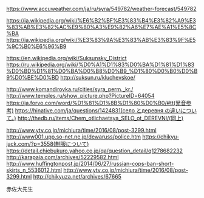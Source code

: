 https://www.accuweather.com/ja/ru/syra/549782/weather-forecast/549782

https://ja.wikipedia.org/wiki/%E6%B2%BF%E3%83%B4%E3%82%A9%E3%83%AB%E3%82%AC%E9%80%A3%E9%82%A6%E7%AE%A1%E5%8C%BA
https://ja.wikipedia.org/wiki/%E3%83%9A%E3%83%AB%E3%83%9F%E5%9C%B0%E6%96%B9

https://en.wikipedia.org/wiki/Suksunsky_District
https://ru.wikipedia.org/wiki/%D0%A1%D1%83%D0%BA%D1%81%D1%83%D0%BD%D1%81%D0%BA%D0%B8%D0%B9_%D1%80%D0%B0%D0%B9%D0%BE%D0%BD
http://suksun.ru/kluchevskoe/

http://www.komandirovka.ru/cities/syra_perm._kr./
http://www.temples.ru/show_picture.php?PictureID=64054
https://ja.forvo.com/word/%D1%81%D1%8B%D1%80%D0%B0/#tt(発音参考)
https://hinative.com/ja/questions/1424831(село とдеревня の違いについて。)
http://thedb.ru/items/Chem_otlichaetsya_SELO_ot_DEREVNI/(同上)


http://www.ytv.co.jp/michiura/time/2016/08/post-3299.html
http://www001.upp.so-net.ne.jp/dewaruss/police.htm
https://chikyu-jack.com/?p=3558(制服について)
https://detail.chiebukuro.yahoo.co.jp/qa/question_detail/q1278682232
http://karapaia.com/archives/52229582.html
http://www.huffingtonpost.jp/2014/06/27/russian-cops-ban-short-skirts_n_5536012.html
http://www.ytv.co.jp/michiura/time/2016/08/post-3299.html
http://chikyuza.net/archives/67665

赤佐大先生